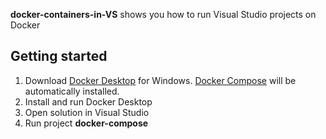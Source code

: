 **docker-containers-in-VS** shows you how to run Visual Studio projects on Docker

## Getting started
1. Download [Docker Desktop](https://www.docker.com/products/docker-desktop/) for Windows. [Docker Compose](https://docs.docker.com/compose/) will be automatically installed.
2. Install and run Docker Desktop
3. Open solution in Visual Studio
4. Run project **docker-compose**